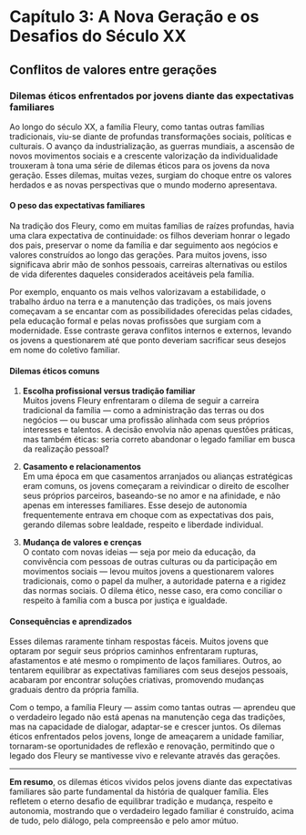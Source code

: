 # Capítulo 3: A Nova Geração e os Desafios do Século XX

## Conflitos de valores entre gerações

### Dilemas éticos enfrentados por jovens diante das expectativas familiares

Ao longo do século XX, a família Fleury, como tantas outras famílias tradicionais, viu-se diante de profundas transformações sociais, políticas e culturais. O avanço da industrialização, as guerras mundiais, a ascensão de novos movimentos sociais e a crescente valorização da individualidade trouxeram à tona uma série de dilemas éticos para os jovens da nova geração. Esses dilemas, muitas vezes, surgiam do choque entre os valores herdados e as novas perspectivas que o mundo moderno apresentava.

#### O peso das expectativas familiares

Na tradição dos Fleury, como em muitas famílias de raízes profundas, havia uma clara expectativa de continuidade: os filhos deveriam honrar o legado dos pais, preservar o nome da família e dar seguimento aos negócios e valores construídos ao longo das gerações. Para muitos jovens, isso significava abrir mão de sonhos pessoais, carreiras alternativas ou estilos de vida diferentes daqueles considerados aceitáveis pela família.

Por exemplo, enquanto os mais velhos valorizavam a estabilidade, o trabalho árduo na terra e a manutenção das tradições, os mais jovens começavam a se encantar com as possibilidades oferecidas pelas cidades, pela educação formal e pelas novas profissões que surgiam com a modernidade. Esse contraste gerava conflitos internos e externos, levando os jovens a questionarem até que ponto deveriam sacrificar seus desejos em nome do coletivo familiar.

#### Dilemas éticos comuns

1. **Escolha profissional versus tradição familiar**  
   Muitos jovens Fleury enfrentaram o dilema de seguir a carreira tradicional da família — como a administração das terras ou dos negócios — ou buscar uma profissão alinhada com seus próprios interesses e talentos. A decisão envolvia não apenas questões práticas, mas também éticas: seria correto abandonar o legado familiar em busca da realização pessoal?

2. **Casamento e relacionamentos**  
   Em uma época em que casamentos arranjados ou alianças estratégicas eram comuns, os jovens começaram a reivindicar o direito de escolher seus próprios parceiros, baseando-se no amor e na afinidade, e não apenas em interesses familiares. Esse desejo de autonomia frequentemente entrava em choque com as expectativas dos pais, gerando dilemas sobre lealdade, respeito e liberdade individual.

3. **Mudança de valores e crenças**  
   O contato com novas ideias — seja por meio da educação, da convivência com pessoas de outras culturas ou da participação em movimentos sociais — levou muitos jovens a questionarem valores tradicionais, como o papel da mulher, a autoridade paterna e a rigidez das normas sociais. O dilema ético, nesse caso, era como conciliar o respeito à família com a busca por justiça e igualdade.

#### Consequências e aprendizados

Esses dilemas raramente tinham respostas fáceis. Muitos jovens que optaram por seguir seus próprios caminhos enfrentaram rupturas, afastamentos e até mesmo o rompimento de laços familiares. Outros, ao tentarem equilibrar as expectativas familiares com seus desejos pessoais, acabaram por encontrar soluções criativas, promovendo mudanças graduais dentro da própria família.

Com o tempo, a família Fleury — assim como tantas outras — aprendeu que o verdadeiro legado não está apenas na manutenção cega das tradições, mas na capacidade de dialogar, adaptar-se e crescer juntos. Os dilemas éticos enfrentados pelos jovens, longe de ameaçarem a unidade familiar, tornaram-se oportunidades de reflexão e renovação, permitindo que o legado dos Fleury se mantivesse vivo e relevante através das gerações.

---

**Em resumo**, os dilemas éticos vividos pelos jovens diante das expectativas familiares são parte fundamental da história de qualquer família. Eles refletem o eterno desafio de equilibrar tradição e mudança, respeito e autonomia, mostrando que o verdadeiro legado familiar é construído, acima de tudo, pelo diálogo, pela compreensão e pelo amor mútuo.